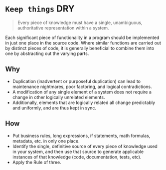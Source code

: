 `Keep things` **DRY**
===

> Every piece of knowledge must have a single, unambiguous, authoritative representation within a system.

Each significant piece of functionality in a program should be implemented in just one place in the source code. Where similar functions are carried out by distinct pieces of code, it is generally beneficial to combine them into one by abstracting out the varying parts.

## Why
- Duplication (inadvertent or purposeful duplication) can lead to maintenance nightmares, poor factoring, and logical contradictions.
- A modification of any single element of a system does not require a change in other logically unrelated elements.
- Additionally, elements that are logically related all change predictably and uniformly, and are thus kept in sync.

## How
- Put business rules, long expressions, if statements, math formulas, metadata, etc. in only one place.
- Identify the single, definitive source of every piece of knowledge used in your system, and then use that source to generate applicable instances of that knowledge (code, documentation, tests, etc).
- Apply the Rule of three.
